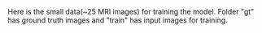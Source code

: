 Here is the small data(~25 MRI images) for training the model.
Folder "gt" has ground truth images and "train" has input images for training.
